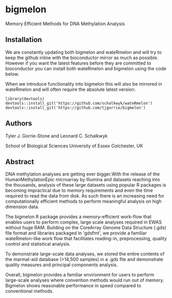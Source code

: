 # bigmelon
Memory Efficient Methods for DNA Methylation Analysis

## Installation
We are constantly updating both bigmelon and wateRmelon and will try to keep the github inline with the bioconductor mirror as much as possible. However if you want the latest features before they are committed to bioconductor you can install both wateRmelon and bigmelon using the code below. 

When we introduce functionality into bigmelon this will also be mirrored in wateRmelon and will often require the absolute latest version.

```
library(devtools)
devtools::install_git('https://github.com/schalkwyk/wateRmelon')
devtools::install_git('https://github.com/tjgorrie/bigmelon')
```


## Authors

Tyler J. Gorrie-Stone and Leonard C. Schalkwyk

School of Biological Sciences
University of Essex
Colchester, UK

## Abstract
DNA methylation analyses are getting ever bigger.With the release of the HumanMethylationEpic microarray by Illumina and datasets reaching into the thousands, analysis of these large datasets using popular R packages is becoming impractical due to memory requirements and even the time required to read the data from disk. As such there is an increasing need for computationally efficient methods to perform meaningful analysis on high dimension data.

The bigmelon R package provides a memory-efficient work-flow that enables users to perform complex, large scale analyses required in EWAS without huge RAM. Building on the CoreArray Genome Data Structure (.gds) file format and libraries packaged in 'gdsfmt', we provide a familiar wateRmelon-like work flow that facilitates reading-in, preprocessing, quality control and statistical analysis.

To demonstrate large-scale data analyses, we stored the entire contents of the marmal-aid database (>14,500 samples) in a .gds file and demonstrate quality measures and principal components analysis.

Overall, bigmelon provides a familiar environment for users to perform large-scale analyses where  convention methods would run out of memory. Bigmelon shows reasonable performance in speed compared to conventional methods.
